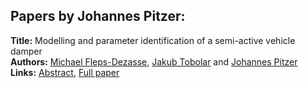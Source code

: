 <h2>Papers by Johannes Pitzer:</h2>
<p>
<b>Title:</b> Modelling and parameter identification of a semi-active vehicle damper<br />
<b>Authors:</b> <a href="../authors/author_90.html">Michael Fleps-Dezasse</a>, <a href="../authors/author_309.html">Jakub Tobolar</a> and <a href="../authors/author_244.html">Johannes Pitzer</a><br />
<b>Links:</b> <a href="../abstracts/abstract_30.pdf">Abstract</a>, <a href="../submissions/ECP14096283_FlepsdezasseTobolarPitzer.pdf">Full paper</a>
</p>